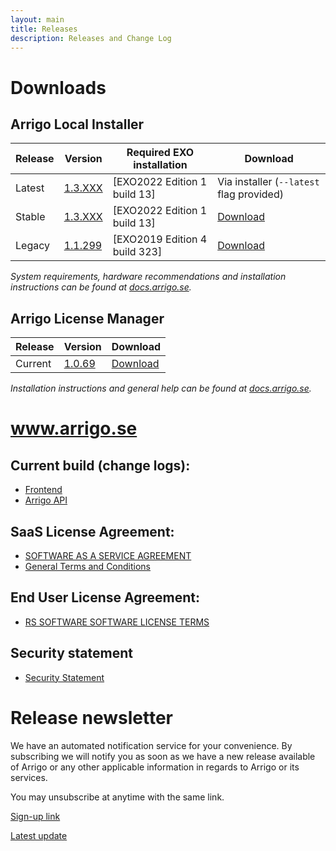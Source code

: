 ```yaml
---
layout: main
title: Releases
description: Releases and Change Log
---
```


# Downloads

## Arrigo Local Installer

| Release  | Version                                      | Required EXO installation | Download |
| -------- | -------------------------------------------- | ------------------------- | --------------------------------- |
| Latest   | [1.3.XXX](./arrigolocalinstaller.html#13XXX) | [EXO2022 Edition 1 build 13] | Via installer (`--latest` flag provided)                     |
| Stable   | [1.3.XXX](./arrigolocalinstaller.html#13XXX) | [EXO2022 Edition 1 build 13] | [Download](https://arrigo.blob.core.windows.net/arrigo/stable/ArrigoLocalInstaller-EXO2022Edition1_13-1.2.XXX.exe) |
| Legacy | [1.1.299](./arrigolocalinstaller.html#11299) | [EXO2019 Edition 4 build 323] | [Download](https://arrigo.blob.core.windows.net/arrigo/stable/ArrigoLocalInstaller-EXO2019Edition4_323-1.1.299.exe) |

*System requirements, hardware recommendations and installation instructions can be found at [docs.arrigo.se](https://docs.arrigo.se/Install%20and%20Configure).*

## Arrigo License Manager

| Release  | Version                                      |  Download |
| -------- | -------------------------------------------- |  --------------------------------- |
| Current  | [1.0.69](./arrigolicensemanager.html#1069)   |  [Download](https://arrigo.blob.core.windows.net/arrigo/stable/License-Manager-Installer.1.0.69.exe) |

*Installation instructions and general help can be found at [docs.arrigo.se](https://docs.arrigo.se/Install%20and%20Configure/02_Arrigo%20License%20Manager%20installer).*

# www.arrigo.se

## Current build (change logs): 
- [Frontend](./frontend.html)
- [Arrigo API](./arrigoapi.html)

## SaaS License Agreement: 
- [SOFTWARE AS A SERVICE AGREEMENT](./RS_SaaS-Terms%2024-03-2021.pdf)
- [General Terms and Conditions](./2019%20-%20Eng%20IT%20Services%202014.pdf)

## End User License Agreement: 
- [RS SOFTWARE SOFTWARE LICENSE TERMS](./RS_EULA_%203-04-2021%20_for%20distributionGeneric.pdf)

## Security statement
- [Security Statement](./securitystatement.md)

# Release newsletter

We have an automated notification service for your convenience. By subscribing we will notify you as soon as we have a new release available of Arrigo or any other applicable information in regards to Arrigo or its services.

You may unsubscribe at anytime with the same link.

[Sign-up link](http://eepurl.com/hTdlmX)

[Latest update](https://mailchi.mp/a055d48c7233/final-test-arrigo-update-8985397)
